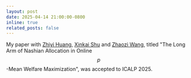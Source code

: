 ```yaml
---
layout: post
date: 2025-04-14 21:00:00-0800
inline: true
related_posts: false
---
```


My paper with [Zhiyi Huang](https://i.cs.hku.hk/~zhiyi/), [Xinkai Shu](https://shuxk.github.io/) and [Zhaozi Wang](https://cn.linkedin.com/in/zhaozi-wang-4017072a7?trk=people-guest_people_search-card), titled "The Long Arm of Nashian Allocation in Online $$p$$-Mean Welfare Maximization", was accepted to ICALP 2025.
